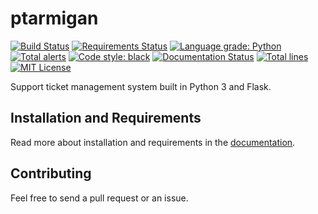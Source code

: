# ptarmigan
[![Build Status][travis-badge]](https://travis-ci.com/VilhelmPrytz/ptarmigan)
[![Requirements Status][requirement-badge]](https://requires.io/github/VilhelmPrytz/ptarmigan/requirements/?branch=master)
[![Language grade: Python][lgtm-grade-badge]](https://lgtm.com/projects/g/VilhelmPrytz/ptarmigan/context:python)
[![Total alerts][lgtm-alerts-badge]](https://lgtm.com/projects/g/VilhelmPrytz/ptarmigan/alerts/)
[![Code style: black][codestyle-badge]](https://github.com/psf/black)
[![Documentation Status][documentation-badge]](https://ptarmigan.readthedocs.io/en/latest/?badge=latest)
[![Total lines][lines-badge]](https://github.com/VilhelmPrytz/ptarmigan)
[![MIT License][license-badge]](LICENSE)

Support ticket management system built in Python 3 and Flask.

## Installation and Requirements

Read more about installation and requirements in the [documentation](https://ptarmigan.readthedocs.io/).

## Contributing

Feel free to send a pull request or an issue.

[travis-badge]: https://travis-ci.com/VilhelmPrytz/ptarmigan.svg?branch=master
[requirement-badge]: https://requires.io/github/VilhelmPrytz/ptarmigan/requirements.svg?branch=master
[lgtm-grade-badge]: https://img.shields.io/lgtm/grade/python/github/VilhelmPrytz/ptarmigan?logo=lgtm&logoWidth=18
[lgtm-alerts-badge]: https://img.shields.io/lgtm/alerts/g/VilhelmPrytz/ptarmigan.svg?logo=lgtm&logoWidth=18
[codestyle-badge]: https://img.shields.io/badge/code%20style-black-000000.svg
[documentation-badge]: https://readthedocs.org/projects/ptarmigan/badge/?version=latest
[lines-badge]: https://tokei.rs/b1/github/VilhelmPrytz/ptarmigan
[license-badge]: https://img.shields.io/badge/license-MIT-green
